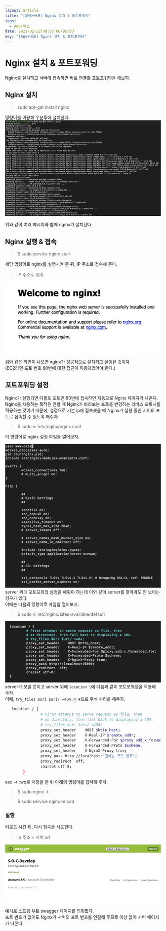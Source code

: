 ```yaml
---
layout: article
title: "[AWS+배포] Nginx 설치 & 포트포워딩"
tags:
  - AWS+배포
date: 2021-02-22T08:06:00-05:00
key: "[AWS+배포] Nginx 설치 & 포트포워딩"
---
```


# Nginx 설치 & 포트포워딩

Nginx를 설치하고 서버에 접속하면 바로 연결할 포트포워딩을 해보자.<br>

<!--more-->

## Nginx 설치

> sudo apt-get install nginx<br>

명령어를 이용해 우분투에 설치한다.<br>
![1](/assets/images/210222-1.png)<br>

위와 같이 여러 메시지와 함께 nginx가 설치된다.<br>

## Nginx 실행 & 접속

> $ sudo service nginx start<br>

해당 명령어로 nginx를 실행시켜 준 뒤, IP 주소로 접속해 준다.<br>

> IP 주소로 접속

![2](/assets/images/210222-2.png)<br>

위와 같은 화면이 나오면 nginx가 성공적으로 설치되고 실행된 것이다.<br>
(EC2라면 포트 번호 80번에 대한 접근이 허용돼있어야 한다.)<br>

## 포트포워딩 설정
Nginx가 실행되면 디폴트 포트인 80번에 접속하면 자동으로 Nginx 페이지가 나온다.<br>
Nginx를 사용하는 목적은 원할 때 Nginx가 바라보는 포트를 변경하는 리버스 프록시를 적용하는 것이기 때문에, 설정으로 기본 ip에 접속했을 때 Nginx가 실행 중인 서버의 포트로 접속할 수 있도록 해주자.<br>

> $ sudo vi /etc/nginx/nginx.conf<br>

이 명령어로 nginx 설정 파일을 열어보자.<br>

![3](/assets/images/210222-3.png)<br>
server 위에 포트포워딩 설정을 해줘야 하는데 이와 같이 server를 찾아봐도 안 보이는 경우가 있다.<br>
이때는 다음의 명령어로 파일을 열어보자.<br>

> $ sudo vi /etc/nginx/sites-available/default<br>

![4](/assets/images/210222-4.png)<br>
server가 보일 것이고 server 위에 `location \`에 다음과 같이 포트포워딩을 적용해 주자.<br>
이때, `try_files $uri $uri/ =404;`는 `#`으로 주석 처리를 해주자.<br>

```sh
   location / {
                # First attempt to serve request as file, then
                # as directory, then fall back to displaying a 404.
                # try_files $uri $uri/ =404;
                proxy_set_header    HOST $http_host;
                proxy_set_header    X-Real-IP $remote_addr;
                proxy_set_header    X-Forwarded-For $proxy_add_x_forwarded_for;
                proxy_set_header    X-Forwarded-Proto $scheme;
                proxy_set_header    X-NginX-Proxy true;
                proxy_pass http://localhost:"원하는 포트 번호";
                proxy_redirect  off;
                charset utf-8;
        }
```

esc -> :wq로 저장을 한 뒤 아래의 명령어를 입력해 주자.<br>

> $ sudo nginx -t <br>

> $ sudo service nginx reload <br>

### 실행
리로드 시킨 뒤, 다시 접속을 시도한다.<br>

> ip 주소 + 서버 url <br>

![5](/assets/images/210222-5.png)<br>

예시로 스프링 부트 swagger 페이지를 띄워봤다.<br>
포트 번호가 없어도 Nginx가 서버의 포트 번호를 연결해 주므로 이상 없이 서버 페이지가 나온다.<br>